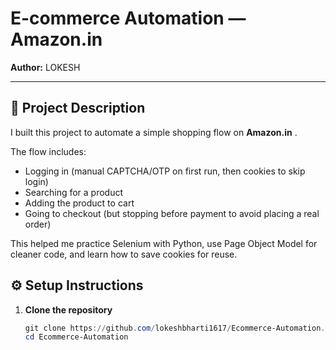 # E-commerce Automation  — Amazon.in

**Author:** LOKESH  
 

---
## 📌 Project Description
I built this project to automate a simple shopping flow on **Amazon.in** . 

The flow includes:
- Logging in (manual CAPTCHA/OTP on first run, then cookies to skip login)  
- Searching for a product  
- Adding the product to cart  
- Going to checkout (but stopping before payment to avoid placing a real order)  

This helped me practice Selenium with Python, use Page Object Model for cleaner code, and learn how to save cookies for reuse.  




## ⚙️ Setup Instructions

1. **Clone the repository**
   ```powershell
   git clone https://github.com/lokeshbharti1617/Ecommerce-Automation.git
   cd Ecommerce-Automation
